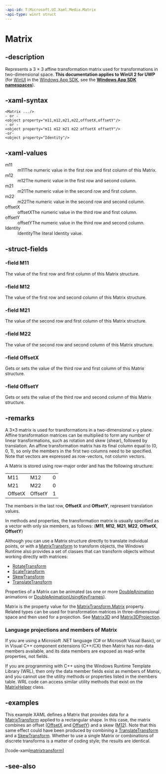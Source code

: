 ```yaml
---
-api-id: T:Microsoft.UI.Xaml.Media.Matrix
-api-type: winrt struct
---
```


<!-- Structure syntax.
public struct Matrix 
-->

# Matrix

## -description
Represents a 3 × 3 affine transformation matrix used for transformations in two-dimensional space.
**This documentation applies to WinUI 2 for UWP** (for [WinUI](/windows/apps/winui/winui3/) in the [Windows App SDK](/windows/apps/windows-app-sdk/), see the **[Windows App SDK namespaces](/windows/windows-app-sdk/api/winrt/)**).

## -xaml-syntax
```xaml
<Matrix .../>
- or -
<object property="m11,m12,m21,m22,offsetX,offsetY"/>
- or -
<object property="m11 m12 m21 m22 offsetX offsetY"/>
-or-
<object property="Identity"/>
```


## -xaml-values
<dl><dt>m11</dt><dd>m11The numeric value in the first row and first column of this Matrix.</dd>
<dt>m12</dt><dd>m12The numeric value in the first row and second column.</dd>
<dt>m21</dt><dd>m21The numeric value in the second row and first column.</dd>
<dt>m22</dt><dd>m22The numeric value in the second row and second column.</dd>
<dt>offsetX</dt><dd>offsetXThe numeric value in the third row and first column.</dd>
<dt>offsetY</dt><dd>offsetYThe numeric value in the third row and second column.</dd>
<dt>Identity</dt><dd>IdentityThe literal Identity value.</dd>
</dl>

## -struct-fields

### -field M11
The value of the first row and first column of this Matrix structure.
    

### -field M12
The value of the first row and second column of this Matrix structure.
    

### -field M21
The value of the second row and first column of this Matrix structure.
    

### -field M22
The value of the second row and second column of this Matrix structure.
    

### -field OffsetX
Gets or sets the value of the third row and first column of this Matrix structure.
    

### -field OffsetY
Gets or sets the value of the third row and second column of this Matrix structure.
    

## -remarks
A 3×3 matrix is used for transformations in a two-dimensional x-y plane. Affine transformation matrices can be multiplied to form any number of linear transformations, such as rotation and skew (shear), followed by translation. An affine transformation matrix has its final column equal to (0, 0, 1), so only the members in the first two columns need to be specified. Note that vectors are expressed as row-vectors, not column vectors.

A Matrix is stored using row-major order and has the following structure:

<table>
   <tr><td>M11</td><td>M12</td><td>0</td></tr>
   <tr><td>M21</td><td>M22</td><td>0</td></tr>
   <tr><td>OffsetX</td><td>OffsetY</td><td>1</td></tr>
</table>

The members in the last row, **OffsetX** and **OffsetY**, represent translation values.

In methods and properties, the transformation matrix is usually specified as a vector with only six members, as follows: (**M11**, **M12**, **M21**, **M22**, **OffsetX**, **OffsetY**)

Although you can use a Matrix structure directly to translate individual points, or with a [MatrixTransform](matrixtransform.md) to transform objects, the Windows Runtime also provides a set of classes that can transform objects without working directly with matrices:
+ [RotateTransform](rotatetransform.md)
+ [ScaleTransform](scaletransform.md)
+ [SkewTransform](skewtransform.md)
+ [TranslateTransform](translatetransform.md)


Properties of a Matrix can be animated (as one or more [DoubleAnimation](../microsoft.ui.xaml.media.animation/doubleanimation.md) animations or [DoubleAnimationUsingKeyFrames](../microsoft.ui.xaml.media.animation/doubleanimationusingkeyframes.md)).

Matrix is the property value for the [MatrixTransform.Matrix](matrixtransform_matrix.md) property. Related types can be used for transformation matrices in three-dimensional space and then used for a projection. See [Matrix3D](../microsoft.ui.xaml.media.media3d/matrix3d.md) and [Matrix3DProjection](matrix3dprojection.md).

### Language projections and members of Matrix

If you are using a Microsoft .NET language (C# or Microsoft Visual Basic), or in Visual C++ component extensions (C++/CX) then Matrix has non-data members available, and its data members are exposed as read-write properties, not fields.

If you are programming with C++ using the Windows Runtime Template Library (WRL), then only the data member fields exist as members of Matrix, and you cannot use the utility methods or properties listed in the members table. WRL code can access similar utility methods that exist on the [MatrixHelper](matrixhelper.md) class.

## -examples
This example XAML defines a Matrix that provides data for a [MatrixTransform](matrixtransform.md) applied to a rectangular shape. In this case, the matrix combines an offset ([OffsetX](matrix_offsetx.md) and [OffsetY](matrix_offsety.md)) and a skew ([M12](matrix_m12.md)). Note that this same effect could have been produced by combining a [TranslateTransform](translatetransform.md) and a [SkewTransform](skewtransform.md). Whether to use a single Matrix or combinations of discrete transforms is a matter of coding style; the results are identical.



[!code-xaml[matrixtransform](../microsoft.ui.xaml/code/transforms/csharp/Matrix_Transform.xaml#Snippetmatrixtransform)]

## -see-also
